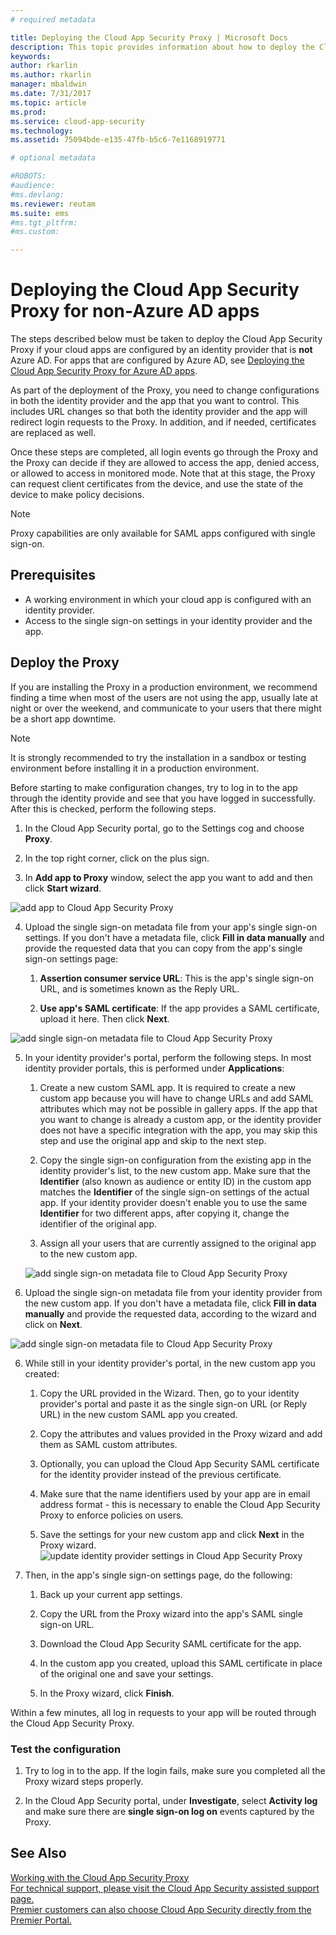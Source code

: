 ```yaml
---
# required metadata

title: Deploying the Cloud App Security Proxy | Microsoft Docs
description: This topic provides information about how to deploy the Cloud App Security Proxy for non-Azure AD apps.
keywords:
author: rkarlin
ms.author: rkarlin
manager: mbaldwin
ms.date: 7/31/2017
ms.topic: article
ms.prod:
ms.service: cloud-app-security
ms.technology:
ms.assetid: 75094bde-e135-47fb-b5c6-7e1168919771

# optional metadata

#ROBOTS:
#audience:
#ms.devlang:
ms.reviewer: reutam
ms.suite: ems
#ms.tgt_pltfrm:
#ms.custom:

---
```



# Deploying the Cloud App Security Proxy for non-Azure AD apps


The steps described below must be taken to deploy the Cloud App Security Proxy if your cloud apps are configured by an identity provider that is **not** Azure AD. For apps that are configured by Azure AD, see [Deploying the Cloud App Security Proxy for Azure AD apps](proxy-deployment-aad.md).


As part of the deployment of the Proxy, you need to change configurations in both the identity provider and the app that you want to control. This includes URL changes so that both the identity provider and the app will redirect login requests to the Proxy. In addition, and if needed, certificates are replaced as well.

Once these steps are completed, all login events go through the Proxy and the Proxy can decide if they are allowed to access the app, denied access, or allowed to access in monitored mode. Note that at this stage, the Proxy can request client certificates from the device, and use the state of the device to make policy decisions.

> [!NOTE]
> Proxy capabilities are only available for SAML apps configured with single sign-on.


## Prerequisites

-  A working environment in which your cloud app is configured with an identity provider. 
- Access to the single sign-on settings in your identity provider and the app.

## Deploy the Proxy

If you are installing the Proxy in a production environment, we recommend finding a time when most of the users are not using the app, usually late at night or over the weekend, and communicate to your users that there might be a short app downtime.

> [!NOTE]
> It is strongly recommended to try the installation in a sandbox or testing environment before installing it in a production environment.

Before starting to make configuration changes, try to log in to the app through the identity provide and see that you have logged in successfully. After this is checked, perform the following steps.

1.  In the Cloud App Security portal, go to the Settings cog and choose **Proxy**.

2. In the top right corner, click on the plus sign.

3. In **Add app to Proxy** window, select the app you want to add and then click **Start wizard**. 

 ![add app to Cloud App Security Proxy](./media/proxy-add-app.png)

4. Upload the single sign-on metadata file from your app's single sign-on settings. If you don't have a metadata file, click **Fill in data manually** and provide the requested data that you can copy from the app's single sign-on settings page: 

    1. **Assertion consumer service URL**: This is the app's single sign-on URL, and is sometimes known as the Reply URL.

    2. **Use app's SAML certificate**: If the app provides a SAML certificate, upload it here.
 Then click **Next**.
 
 ![add single sign-on metadata file to Cloud App Security Proxy](./media/proxy-w-add-app.png)


5. In your identity provider's portal, perform the following steps. In most identity provider portals, this is performed under **Applications**:

    1. Create a new custom SAML app. It is required to create a new custom app because you will have to change URLs and add SAML attributes which may not be possible in gallery apps. If the app that you want to change is already a custom app, or the identity provider does not have a specific integration with the app, you may skip this step and use the original app and skip to the next step.
    
    2. Copy the single sign-on configuration from the existing app in the identity provider's list, to the new custom app. Make sure that the **Identifier** (also known as audience or entity ID) in the custom app matches the **Identifier** of the single sign-on settings of the actual app. If your identity provider doesn't enable you to use the same **Identifier** for two different apps, after copying it, change the identifier of the original app.
    
    3. Assign all your users that are currently assigned to the original app to the new custom app.
    
    ![add single sign-on metadata file to Cloud App Security Proxy](./media/proxy-w-add-external-config.png)

5. Upload the single sign-on metadata file from your identity provider from the new custom app. If you don't have a metadata file, click **Fill in data manually** and provide the requested data, according to the wizard and click on **Next**.  

 ![add single sign-on metadata file to Cloud App Security Proxy](./media/proxy-w-identity-provider.png)

6. While still in your identity provider's portal, in the new custom app you created:

    1. Copy the URL provided in the Wizard. Then, go to your identity provider's portal and paste it as the single sign-on URL (or Reply URL) in the new custom SAML app you created.
    
    2. Copy the attributes and values provided in the Proxy wizard and add them as SAML custom attributes.

    3. Optionally, you can upload the Cloud App Security SAML certificate for the identity provider instead of the previous certificate.
    
    3. Make sure that the name identifiers used by your app are in email address format - this is necessary to enable the Cloud App Security Proxy to enforce policies on users.
    
    4. Save the settings for your new custom app and click **Next** in the Proxy wizard.
 ![update identity provider settings in Cloud App Security Proxy](./media/proxy-w-ip-external2.png)

4.  Then, in the app's single sign-on settings page, do the following:
    1. Back up your current app settings.
    
    2. Copy the URL from the Proxy wizard into the app's SAML single sign-on URL.
    
    3. Download the Cloud App Security SAML certificate for the app.
    
    4. In the custom app you created, upload this SAML certificate in place of the original one and save your settings.
   
    5. In the Proxy wizard, click **Finish**.


Within a few minutes, all log in requests to your app will be routed through the Cloud App Security Proxy. 



### Test the configuration

1.  Try to log in to the app. If the login fails, make sure you completed all the Proxy wizard steps properly. 

2.  In the Cloud App Security portal, under **Investigate**, select **Activity log** and make sure there are **single sign-on log on** events captured by the Proxy.



## See Also  
[Working with the Cloud App Security Proxy](proxy-intro.md)   
[For technical support, please visit the Cloud App Security assisted support page.](http://support.microsoft.com/oas/default.aspx?prid=16031)   
[Premier customers can also choose Cloud App Security directly from the Premier Portal.](https://premier.microsoft.com/)  
  